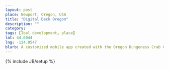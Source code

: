 ```yaml
---
layout: post
place: Newport, Oregon, USA
title: "Digital Deck Oregon"
description: ""
category: 
tags: [Tool development, place]
lat: 44.6044
lng: -124.0547
blurb: A customized mobile app created with the Oregon Dungeness Crab Commission and the Oregon Department of Fish and Wildlife will help fishermen and agencies track fishing effort and catch data to promote better traceability, research, and monitoring.
---
```

{% include JB/setup %}
